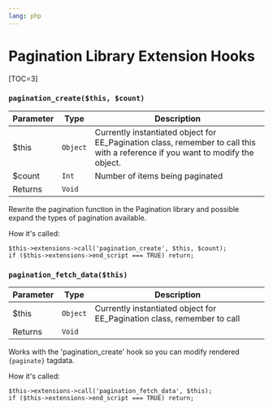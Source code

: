 ```yaml
---
lang: php
---
```


<!--
    This source file is part of the open source project
    ExpressionEngine User Guide (https://github.com/ExpressionEngine/ExpressionEngine-User-Guide)

    @link      https://expressionengine.com/
    @copyright Copyright (c) 2003-2019, EllisLab Corp. (https://ellislab.com)
    @license   https://expressionengine.com/license Licensed under Apache License, Version 2.0
-->

# Pagination Library Extension Hooks

[TOC=3]

### `pagination_create($this, $count)`

| Parameter | Type     | Description                                                                                                                     |
| --------- | -------- | ------------------------------------------------------------------------------------------------------------------------------- |
| \$this    | `Object` | Currently instantiated object for EE_Pagination class, remember to call this with a reference if you want to modify the object. |
| \$count   | `Int`    | Number of items being paginated                                                                                                 |
| Returns   | `Void`   |                                                                                                                                 |

Rewrite the pagination function in the Pagination library and possible expand the types of pagination available.

How it's called:

    $this->extensions->call('pagination_create', $this, $count);
    if ($this->extensions->end_script === TRUE) return;

### `pagination_fetch_data($this)`

| Parameter | Type     | Description                                                             |
| --------- | -------- | ----------------------------------------------------------------------- |
| \$this    | `Object` | Currently instantiated object for EE_Pagination class, remember to call |
| Returns   | `Void`   |                                                                         |

Works with the 'pagination_create' hook so you can modify rendered `{paginate}` tagdata.

How it's called:

    $this->extensions->call('pagination_fetch_data', $this);
    if ($this->extensions->end_script === TRUE) return;
